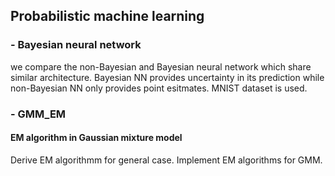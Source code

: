 ## Probabilistic machine learning
### - Bayesian neural network
we compare the non-Bayesian and Bayesian neural network which share similar architecture. Bayesian NN provides uncertainty in its prediction while non-Bayesian NN only provides point esitmates. MNIST dataset is used.
### - GMM_EM
#### EM algorithm in Gaussian mixture model
Derive EM algorithmm for general case. Implement EM algorithms for GMM.
